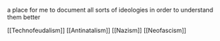 a place for me to document all sorts of ideologies in order to understand them better

[[Technofeudalism]]
[[Antinatalism]]
[[Nazism]]
[[Neofascism]]

